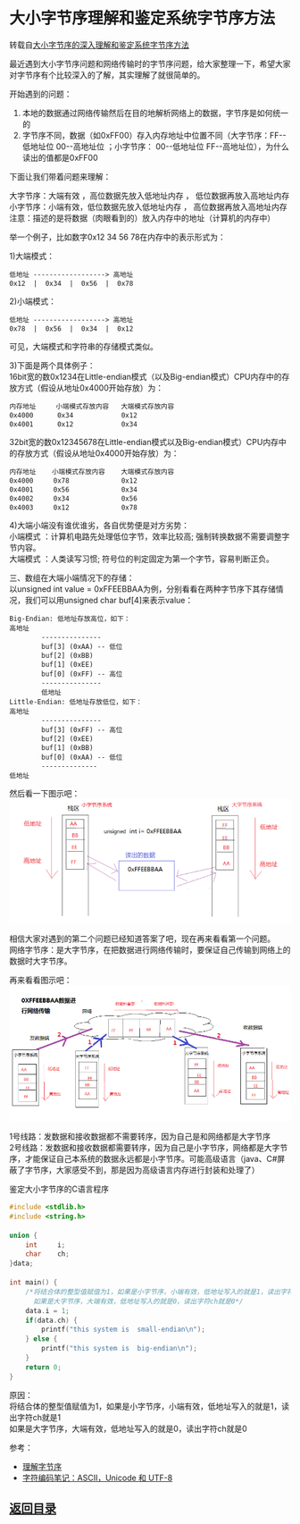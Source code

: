 # 大小字节序理解和鉴定系统字节序方法
转载自[大小字节序的深入理解和鉴定系统字节序方法](http://www.cnblogs.com/dxx-blogs/p/5324320.html)  

最近遇到大小字节序问题和网络传输时的字节序问题，给大家整理一下，希望大家对字节序有个比较深入的了解，其实理解了就很简单的。  

开始遇到的问题：  
1. 本地的数据通过网络传输然后在目的地解析网络上的数据，字节序是如何统一的  
2. 字节序不同，数据（如0xFF00）存入内存地址中位置不同（大字节序：FF--低地址位   00--高地址位  ；小字节序： 00--低地址位  FF--高地址位），为什么读出的值都是0xFF00  

下面让我们带着问题来理解：  

大字节序：大端有效 ，高位数据先放入低地址内存  ， 低位数据再放入高地址内存  
小字节序：小端有效，低位数据先放入低地址内存 ， 高位数据再放入高地址内存  
注意：描述的是将数据（肉眼看到的）放入内存中的地址（计算机的内存中）  

举一个例子，比如数字0x12 34 56 78在内存中的表示形式为：  

1)大端模式：  
```
低地址 ------------------> 高地址  
0x12  |  0x34  |  0x56  |  0x78
```  
2)小端模式：  
```
低地址 ------------------> 高地址
0x78  |  0x56  |  0x34  |  0x12
```  
可见，大端模式和字符串的存储模式类似。  

3)下面是两个具体例子：  
16bit宽的数0x1234在Little-endian模式（以及Big-endian模式）CPU内存中的存放方式（假设从地址0x4000开始存放）为：  
```
内存地址     小端模式存放内容	大端模式存放内容  
0x4000      0x34	        0x12  
0x4001	    0x12	        0x34
```  
32bit宽的数0x12345678在Little-endian模式以及Big-endian模式）CPU内存中的存放方式（假设从地址0x4000开始存放）为：  
```
内存地址	小端模式存放内容    大端模式存放内容  
0x4000	   0x78	            0x12  
0x4001	   0x56	            0x34  
0x4002	   0x34	            0x56  
0x4003	   0x12	            0x78
```  
4)大端小端没有谁优谁劣，各自优势便是对方劣势：  
小端模式 ：计算机电路先处理低位字节，效率比较高; 强制转换数据不需要调整字节内容。  
大端模式 ：人类读写习惯; 符号位的判定固定为第一个字节，容易判断正负。  

三、数组在大端小端情况下的存储：  
以unsigned int value = 0xFFEEBBAA为例，分别看看在两种字节序下其存储情况，我们可以用unsigned char buf[4]来表示value：
```
Big-Endian: 低地址存放高位，如下：
高地址
        ---------------
        buf[3] (0xAA) -- 低位
        buf[2] (0xBB)
        buf[1] (0xEE)
        buf[0] (0xFF) -- 高位
        ---------------
        低地址
Little-Endian: 低地址存放低位，如下：
高地址
        ---------------
        buf[3] (0xFF) -- 高位
        buf[2] (0xEE)
        buf[1] (0xBB)
        buf[0] (0xAA) -- 低位
        --------------
低地址
```  

然后看一下图示吧：
![](https://github.com/MulticsYin/MulticsDevOps/blob/master/picture/site00.png)

相信大家对遇到的第二个问题已经知道答案了吧，现在再来看看第一个问题。  
网络字节序：是大字节序，在把数据进行网络传输时，要保证自己传输到网络上的数据时大字节序。  

再来看看图示吧：  
![](https://github.com/MulticsYin/MulticsDevOps/blob/master/picture/site01.png)

1号线路：发数据和接收数据都不需要转序，因为自己是和网络都是大字节序  
2号线路：发数据和接收数据都需要转序，因为自己是小字节序，网络都是大字节序，才能保证自己本系统的数据永远都是小字节序。可能高级语言（java、C#屏蔽了字节序，大家感受不到，那是因为高级语言内存进行封装和处理了）  

鉴定大小字节序的C语言程序
```c
#include <stdlib.h>
#include <string.h>

union {
    int     i;
    char    ch;
}data;

int main() {
    /*将结合体的整型值赋值为1，如果是小字节序，小端有效，低地址写入的就是1，读出字符ch就是1 
      如果是大字节序，大端有效，低地址写入的就是0，读出字符ch就是0*/
    data.i = 1;
    if(data.ch) {
        printf("this system is  small-endian\n");
    } else {
        printf("this system is  big-endian\n");
    } 
    return 0;
}
```

原因：  
将结合体的整型值赋值为1，如果是小字节序，小端有效，低地址写入的就是1，读出字符ch就是1  
如果是大字节序，大端有效，低地址写入的就是0，读出字符ch就是0  

参考：  
* [理解字节序](http://www.ruanyifeng.com/blog/2016/11/byte-order.html)
* [字符编码笔记：ASCII，Unicode 和 UTF-8](http://www.ruanyifeng.com/blog/2007/10/ascii_unicode_and_utf-8.html)

## [返回目录](https://github.com/MulticsYin/MulticsDevOps#网络编程)
